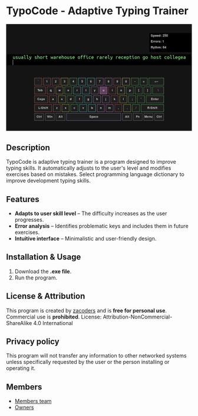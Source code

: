 # TypoCode - Adaptive Typing Trainer
![APP Image](appimage.png "APP Image")

## Description
TypoCode is adaptive typing trainer is a program designed to improve typing skills. It automatically adjusts to the user's level and modifies exercises based on mistakes. Select programming language dictionary to improve development typing skills.

## Features
- **Adapts to user skill level** – The difficulty increases as the user progresses.
- **Error analysis** – Identifies problematic keys and includes them in future exercises.
- **Intuitive interface** – Minimalistic and user-friendly design.

## Installation & Usage
1. Download the **.exe file**.
2. Run the program.

## License & Attribution
This program is created by [zacoders](https://github.com/zacoders) and is **free for personal use**. Commercial use is **prohibited**.
License: Attribution-NonCommercial-ShareAlike 4.0 International

## Privacy policy
This program will not transfer any information to other networked systems unless specifically requested by the user or the person installing or operating it.

## Members
- [Members team](https://github.com/orgs/zacoders/teams/committers-and-reviewers)
- [Owners](https://github.com/orgs/zacoders/people?query=role%3Aowner)